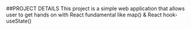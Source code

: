##PROJECT DETAILS
This project is a simple web application that allows user to get hands on with React fundamental like map() & React hook-useState()

